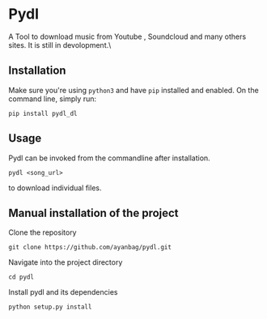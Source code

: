 # Pydl

A Tool to download music from Youtube , Soundcloud and many others sites. It is still in devolopment.\

## Installation

Make sure you're using `python3` and have `pip` installed and enabled. On the command line, simply run:

`pip install pydl_dl`


## Usage

Pydl can be invoked from the commandline after installation.  

`pydl <song_url>` 

to download individual files.


## Manual installation of the project

Clone the repository

`git clone https://github.com/ayanbag/pydl.git`

Navigate into the project directory

`cd pydl`

Install pydl and its dependencies

`python setup.py install`

